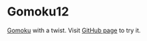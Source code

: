 Gomoku12
======================

[Gomoku](https://en.wikipedia.org/wiki/Gomoku) with a twist. Visit [GitHub page](https://dozemaus.github.io/gomoku12/) to try it.
